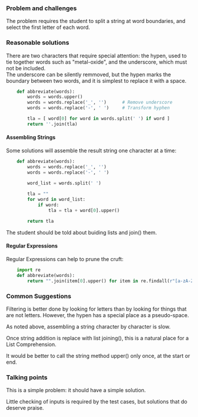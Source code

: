 ### Problem and challenges

The problem requires the student to split a string at word boundaries,
and select the first letter of each word.

### Reasonable solutions

There are two characters that require special attention: 
the hypen, used to tie together words such as "metal-oxide", 
and the underscore, which must not be included.  
The underscore can be silently remmoved, but the hypen marks 
the boundary between two words, and it is simplest to replace 
it with a space.

```python
    def abbreviate(words):
        words = words.upper()
        words = words.replace('_', '')      # Remove underscore
        words = words.replace('-', ' ')     # Transform hyphen

        tla = [ word[0] for word in words.split(' ') if word ]
        return ''.join(tla)
```

#### Assembling Strings

Some solutions will assemble the result string one character at a time:

```python
    def abbreviate(words):
        words = words.replace('_', '')
        words = words.replace('-', ' ')

        word_list = words.split(' ')
    
        tla = ""
        for word in word_list:
            if word:
                tla = tla + word[0].upper()

        return tla
```

The student should be told about buiding lists and join() them.

#### Regular Expressions

Regular Expressions can help to prune the cruft:

```python
    import re
    def abbreviate(words):
        return "".join(item[0].upper() for item in re.findall(r"[a-zA-Z']+", words))
```

### Common Suggestions

Filtering is better done by looking for letters than by looking 
for things that are not letters. However, the hypen has a
special place as a pseudo-space.  

As noted above, assembling a string character by character is slow.

Once string addition is replace with list joining(), this
is a natural place for a List Comprehension.

It would be better to call the string method upper() only once, 
at the start or end.

### Talking points

This is a simple problem: it should have a simple solution.

Little checking of inputs is required by the test cases, 
but solutions that do deserve praise.
